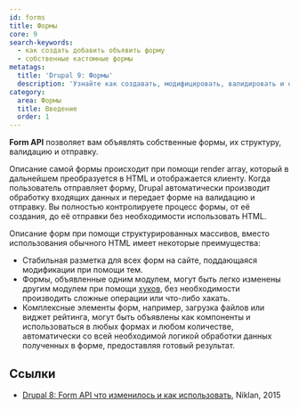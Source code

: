```yaml
---
id: forms
title: Формы
core: 9
search-keywords:
  - как создать добавить объявить форму
  - собственные кастомные формы
metatags:
  title: 'Drupal 9: Формы'
  description: 'Узнайте как создавать, модифицировать, валидировать и обрабатывать формы в Drupal 9.'
category:
  area: Формы
  title: Введение
  order: 1
---
```


**Form API** позволяет вам объявлять собственные формы, их структуру, валидацию и отправку.
 
Описание самой формы происходит при помощи render array, который в дальнейшем преобразуется в HTML и отображается клиенту. Когда пользователь отправляет форму, Drupal автоматически производит обработку входящих данных и передает форме на валидацию и отправку. Вы полностью контролируете процесс формы, от её создания, до её отправки без необходимости использовать HTML.

Описание форм при помощи структурированных массивов, вместо использования обычного HTML имеет некоторые преимущества:

- Стабильная разметка для всех форм на сайте, поддающаяся модификации при помощи тем.
- Формы, объявленные одним модулем, могут быть легко изменены другим модулем при помощи [хуков](../hooks/index.md), без необходимости производить сложные операции или что-либо хакать.
- Комплексные элементы форм, например, загрузка файлов или виджет рейтинга, могут быть объявлены как компоненты и использоваться в любых формах и любом количестве, автоматически со всей необходимой логикой обработки данных полученных в форме, предоставляя готовый результат.

## Ссылки

- [Drupal 8: Form API что изменилось и как использовать](https://niklan.net/blog/73), Niklan, 2015